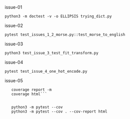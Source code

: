 issue-01

```python3 -m doctest -v -o ELLIPSIS trying_dict.py```

issue-02

```pytest test_issues_1_2_morse.py::test_morse_to_english```

issue-03

```python3 test_issue_3_test_fit_transform.py```

issue-04

```pytest test_issue_4_one_hot_encode.py```

issue-05

```coverage run test_what_is_year_now.py
   coverage report -m
   coverage html```


   python3 -m pytest --cov
   python3 -m pytest --cov . --cov-report html
```